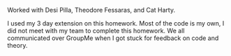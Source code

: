 Worked with Desi Pilla, Theodore Fessaras, and Cat Harty.

I used my 3 day extension on this homework. Most of the code is my own, I did not meet with my team to complete this homework.
We all communicated over GroupMe when I got stuck for feedback on code and theory.
